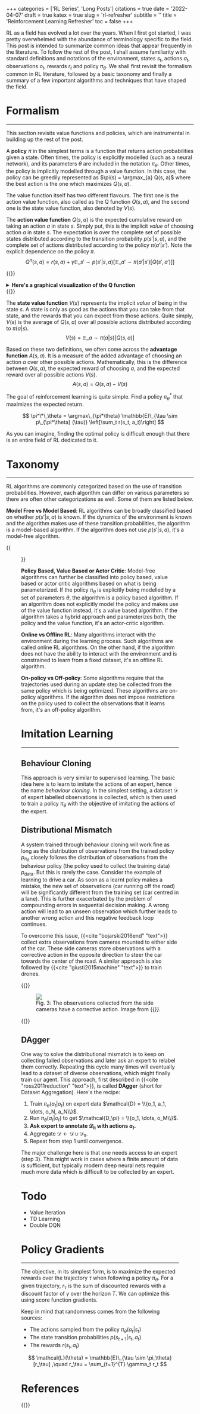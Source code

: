 +++
categories = ['RL Series', 'Long Posts']
citations = true
date = '2022-04-07'
draft = true
katex = true
slug = 'rl-refresher'
subtitle = ''
title = 'Reinforcement Learning Refresher'
toc = false
+++

<!-- This post has been heavily inspired by Prof. [Lerrel Pinto](https://www.lerrelpinto.com/)'s Deep Reinforcement Learning [course](https://nyu-robot-learning.github.io/deep-rl-class/) at NYU, and it also borrows from Prof. [Sergey Levine](https://people.eecs.berkeley.edu/~svlevine/)'s Deep RL [course](https://rail.eecs.berkeley.edu/deeprlcourse/) at UC Berkeley. -->

RL as a field has evolved a lot over the years. When I first got started, I was pretty overwhelmed with the abundance of terminology specific to the field. This post is intended to summarize common ideas that appear frequently in the literature. To follow the rest of the post, I shall assume familiarity with standard definitions and notations of the environment, states $s_t$, actions $a_t$, observations $o_t$, rewards $r_t$ and policy $\pi_\theta$. We shall first revisit the formalism common in RL literature, followed by a basic taxonomy and finally a summary of a few important algorithms and techniques that have shaped the field.

 <!-- A few remarks though. Recall that the observation is derived from the state, however, it might not be sufficient to deduce the state completely. In contrast, we assume that the current state is sufficient to determine the next state. This is called the Markovian property, and it allows us to formulate optimal policies solely based on the current state, disregarding all previous states of the system. Typically, observations do not follow the Markov property. -->

# Formalism

---

<!-- ## Markov Everything
The **markov property** is one of the many fundamental assumptions behind much of the RL literature. Simply put, it states that the next state $s_t$ is only dependent on the previous state $s_{t-1}$, and is independent of any other state $s_t \ne s_{t-1}$. Mathematically, we get the following independence relation:
$$p(s_t | s_{t-1}, s_{t-2}, \dots, s_0) = p(s_t | s_{t-1})  $$

Based on this assumption, we can define a few formalisms.  A **markov decision process** $\mathcal{M} = \\{\mathcal{S}, \mathcal{A}, \mathcal{T}, r\\}$ is a sequence of decisions (or actions) $a \in \mathcal{A}$ taken at every state $s \in \mathcal{S}$. Here the state $s$ follows the markov property and the next state is obtained through the transition probability $\mathcal{T}$. $r(s, a)$ is the reward obtained as a result of performing action $a$ in state $s$. The MDP below is $\mathcal{M} = \\{s_1, a_1, s_2, a_2, \dots\\}$.

{{<figure src="https://i.imgur.com/9U98QUW.png" caption="Fig. 1: A graphical representation of a markov decision process (MDP)." width="75%">}}

A **partially observed markov decision process** $\mathcal{M} = \\{\mathcal{S}, \mathcal{A}, \mathcal{O}, \mathcal{T}, \mathcal{E}, r\\}$ further adds an observation $o \in \mathcal{O}$, obtained through an emission function $\mathcal{E}$. Instead of direct access to the complete state $s$, we only have access to the observation $o$. The observation derives from $s$ but may or may not fully describe $s$.

{{<figure src="https://i.imgur.com/uNmlXKV.png" caption="Fig. 2: A partially observed markov decision process (POMDP)." width="75%">}} -->

This section revisits value functions and policies, which are instrumental in building up the rest of the post.

A **policy** $\pi$ in the simplest terms is a function that returns action probabilities given a state. Often times, the policy is explicitly modelled (such as a neural network), and its parameters $\theta$ are included in the notation $\pi_\theta$. Other times, the policy is implicitly modelled through a value function. In this case, the policy can be greedily represented as $\pi(s) = \argmax_{a} Q(s, a)$ where the best action is the one which maximizes $Q(s, a)$.

The value function itself has two different flavours. The first one is the action value function, also called as the Q function $Q(s, a)$, and the second one is the state value function, also denoted by $V(s)$.

The **action value function** $Q(s, a)$ is the expected cumulative reward on taking an action $a$ in state $s$. Simply put, this is the implicit _value_ of choosing action $a$ in state $s$. The expectation is over the complete set of possible states distributed according to the transition probability $p(s'|s,a)$, and the complete set of actions distributed according to the policy $\pi(a'|s')$. Note the explicit dependence on the policy $\pi$.
$$ Q^{\pi}(s, a) = r(s, a) + \gamma \mathbb{E}\_{s' \sim p(s'|s, a)} \big[\mathbb{E}\_{a' \sim \pi(a' | s')}[Q(s', a')]\big] $$

{{<rawhtml>}}

<details>
<summary><strong>Here's a graphical visualization of the Q function</strong></summary>
{{<figure src="https://i.imgur.com/TXEPzvN.png" caption="Fig. 1: A graphical vizualization of the Q function. $Q(s, a)$ is the expected reward considering all possible state and action combinations. In this figure, there are four possible states and each state has three possible actions. Therefore, $Q(s, a)$ is an expectation over all 12 rewards added to $Q(s', a')$, the Q value at the next step.">}}
</details>
{{</rawhtml>}}

The **state value function** $V(s)$ represents the implicit _value_ of being in the state $s$. A state is only as good as the actions that you can take from that state, and the rewards that you can expect from those actions. Quite simply, $V(s)$ is the average of $Q(s, a)$ over all possible actions distributed according to $\pi(a|s)$.
$$ V(s) = \mathbb{E}\_{a \sim \pi(a|s)}[Q(s, a)] $$

Based on these two definitions, we often come across the **advantage function** $A(s, a)$. It is a measure of the added advantage of choosing an action $a$ over other possible actions. Mathematically, this is the difference between $Q(s, a)$, the expected reward of choosing $a$, and the expected reward over all possible actions $V(s)$.
$$A(s, a) = Q(s, a) - V(s)$$

<!-- **Total Rewards**: $G_t$ is the discounted sum of rewards starting from timestep $t$.
$$ G_t = R_{t+1} + \gamma R_{t + 2} + \dots + \gamma^{T-1}R_T $$ -->

The goal of reinforcement learning is quite simple. Find a policy $\pi^*_\theta$ that maximizes the expected return.

$$ \pi^\*\_\theta = \argmax\_{\pi*\theta} \mathbb{E}\_{\tau \sim p\_{\pi*\theta} (\tau)} \left[\sum_t r(s_t, a_t)\right] $$

As you can imagine, finding the optimal policy is difficult enough that there is an entire field of RL dedicated to it.

# Taxonomy

---

RL algorithms are commonly categorized based on the use of transition probabilities. However, each algorithm can differ on various parameters so there are often other categorizations as well. Some of them are listed below.

**Model Free vs Model Based**: RL algorithms can be broadly classified based on whether $p(s'|s, a)$ is known. If the dynamics of the environment is known and the algorithm makes use of these transition probabilities, the algorithm is a model-based algorithm. If the algorithm does not use $p(s'|s, a)$, it's a model-free algorithm.

{{<figure src="https://i.imgur.com/VVJ6V1e.png" caption="Fig. 3: Taxonomy of RL Algorithms" width="75%">}}

**Policy Based, Value Based or Actor Critic**: Model-free algorithms can further be classified into policy based, value based or actor critic algorithms based on what is being parameterized. If the policy $\pi_\theta$ is explicitly being modelled by a set of parameters $\theta$, the algorithm is a policy based algorithm. If an algorithm does not explicitly model the policy and makes use of the value function instead, it's a value based algorithm. If the algorithm takes a hybrid approach and parameterizes both, the policy and the value function, it's an actor-critic algorithm.

**Online vs Offline RL**: Many algorithms interact with the environment during the learning process. Such algorithms are called online RL algorithms. On the other hand, if the algorithm does not have the ability to interact with the environment and is constrained to learn from a fixed dataset, it's an offline RL algorithm.

**On-policy vs Off-policy**: Some algorithms require that the trajectories used during an update step be collected from the same policy which is being optimized. These algorithms are on-policy algorithms. If the algorithm does not impose restrictions on the policy used to collect the observations that it learns from, it's an off-policy algorithm.

# Imitation Learning

---

## Behaviour Cloning

This approach is very similar to supervised learning. The basic idea here is to learn to imitate the actions of an expert, hence the name _behaviour cloning_. In the simplest setting, a dataset $\mathcal{D}$ of expert labelled observations is collected, which is then used to train a policy $\pi_\theta$ with the objective of imitating the actions of the expert.

## Distributional Mismatch

A system trained through behaviour cloning will work fine as long as the distribution of observations from the trained policy $p_{\pi_\theta}$ closely follows the distribution of observations from the behaviour policy (the policy used to collect the training data) $p_\text{data}$. But this is rarely the case. Consider the example of learning to drive a car. As soon as a learnt policy makes a mistake, the new set of observations (car running off the road) will be significantly different from the training set (car centred in a lane). This is further exacerbated by the problem of compounding errors in sequential decision making. A wrong action will lead to an unseen observation which further leads to another wrong action and this negative feedback loop continues.

To overcome this issue, {{<cite "bojarski2016end" "text">}} collect extra observations from cameras mounted to either side of the car. These side cameras store observations with a corrective action in the opposite direction to steer the car towards the center of the road. A similar approach is also followed by {{<cite "giusti2015machine" "text">}} to train drones.

{{<rawhtml>}}

<figure>
<img src="https://i.imgur.com/FGwcvdD.png" controls></img>
<figcaption>Fig. 3: The observations collected from the side cameras have a corrective action. Image from {{<cite "bojarski2016end" "text">}}.</figcaption>
</figure>
{{</rawhtml>}}

## DAgger

One way to solve the distributional mismatch is to keep on collecting failed observations and later ask an expert to relabel them correctly. Repeating this cycle many times will eventually lead to a dataset of diverse observations, which might finally train our agent. This approach, first described in {{<cite "ross2011reduction" "text">}}, is called **DAgger** (short for Dataset Aggregation). Here's the recipe:

1. Train $\pi_\theta(a_t|o_t)$ on expert data $\mathcal{D} = \\{o_1, a_1, \dots, o_N, a_N\\}$.
2. Run $\pi_\theta(a_t|o_t)$ to get $\mathcal{D_\pi} = \\{o_1, \dots, o_M\\}$.
3. **Ask expert to annotate $\mathcal{D_\pi}$ with actions $a_t$.**
4. Aggregate $\mathcal{D} \leftarrow \mathcal{D} \cup \mathcal{D_\pi}$.
5. Repeat from step 1 until convergence.

The major challenge here is that one needs access to an expert (step 3). This might work in cases where a finite amount of data is sufficient, but typically modern deep neural nets require much more data which is difficult to be collected by an expert.

# Todo

- Value Iteration
- TD Learning
- Double DQN

# Policy Gradients

---

The objective, in its simplest form, is to maximize the expected rewards over the trajectory $\tau$ when following a policy $\pi_\theta$. For a given trajectory, $r_\tau$ is the sum of discounted rewards with a discount factor of $\gamma$ over the horizon $T$. We can optimize this using score function gradients.

Keep in mind that randomness comes from the following sources:

- The actions sampled from the policy $\pi_\theta(a_t|s_t)$
- The state transition probabilities $p(s_{t+1}|s_t, a_t)$
- The rewards $r(s_t, a_t)$

$$
\mathcal{L}(\theta) = \mathbb{E}\_{\tau \sim \pi_\theta}[r_\tau]
,\quad
r_\tau = \sum_{t=1}^{T} \gamma_t r_t
$$

# References

{{<bibliography cited>}}
